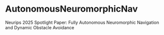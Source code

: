 # AutonomousNeuromorphicNav
Neurips 2025 Spotlight Paper: Fully Autonomous Neuromorphic Navigation and Dynamic Obstacle Avoidance
